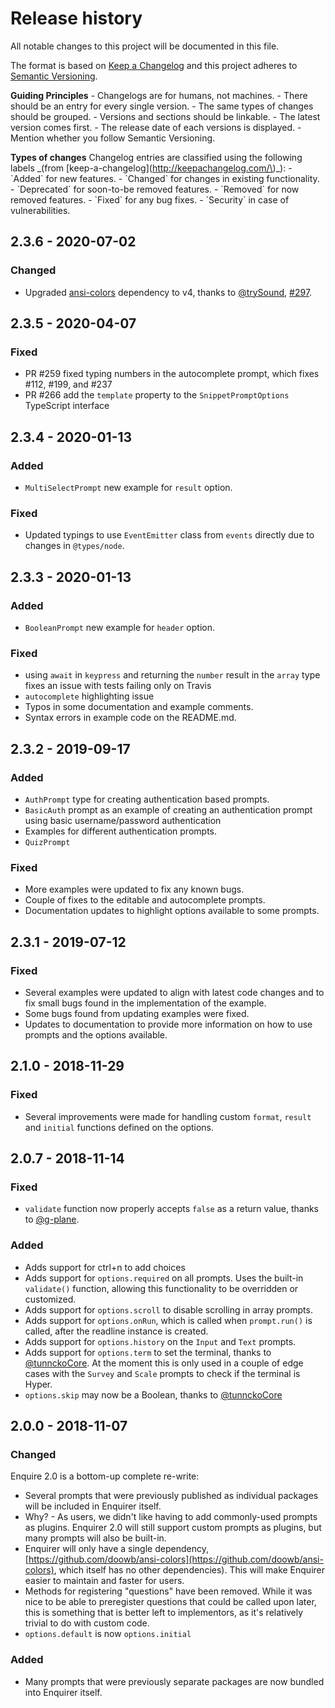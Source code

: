 # Release history

All notable changes to this project will be documented in this file.

The format is based on [Keep a Changelog](http://keepachangelog.com/en/1.0.0/) and this project adheres to [Semantic Versioning](http://semver.org/spec/v2.0.0.html).

**Guiding Principles** - Changelogs are for humans, not machines. - There should be an entry for every single version. - The same types of changes should be grouped. - Versions and sections should be linkable. - The latest version comes first. - The release date of each versions is displayed. - Mention whether you follow Semantic Versioning.

**Types of changes** Changelog entries are classified using the following labels \_\(from \[keep-a-changelog\]\(http://keepachangelog.com/\)\_\): - \`Added\` for new features. - \`Changed\` for changes in existing functionality. - \`Deprecated\` for soon-to-be removed features. - \`Removed\` for now removed features. - \`Fixed\` for any bug fixes. - \`Security\` in case of vulnerabilities.

## 2.3.6 - 2020-07-02

### Changed

* Upgraded [ansi-colors](https://github.com/doowb/ansi-colors) dependency to v4, thanks to [@trySound](https://github.com/TrySound), [\#297](https://github.com/enquirer/enquirer/pull/297).

## 2.3.5 - 2020-04-07

### Fixed

* PR \#259 fixed typing numbers in the autocomplete prompt, which fixes \#112, \#199, and \#237
* PR \#266 add the `template` property to the `SnippetPromptOptions` TypeScript interface

## 2.3.4 - 2020-01-13

### Added

* `MultiSelectPrompt` new example for `result` option.

### Fixed

* Updated typings to use `EventEmitter` class from `events` directly due to changes in `@types/node`.

## 2.3.3 - 2020-01-13

### Added

* `BooleanPrompt` new example for `header` option.

### Fixed

* using `await` in `keypress` and returning the `number` result in the `array` type fixes an issue with tests failing only on Travis
* `autocomplete` highlighting issue
* Typos in some documentation and example comments.
* Syntax errors in example code on the README.md.

## 2.3.2 - 2019-09-17

### Added

* `AuthPrompt` type for creating authentication based prompts.
* `BasicAuth` prompt as an example of creating an authentication prompt using basic username/password authentication
* Examples for different authentication prompts.
* `QuizPrompt`

### Fixed

* More examples were updated to fix any known bugs.
* Couple of fixes to the editable and autocomplete prompts.
* Documentation updates to highlight options available to some prompts.

## 2.3.1 - 2019-07-12

### Fixed

* Several examples were updated to align with latest code changes and to fix small bugs found in the implementation of the example.
* Some bugs found from updating examples were fixed.
* Updates to documentation to provide more information on how to use prompts and the options available.

## 2.1.0 - 2018-11-29

### Fixed

* Several improvements were made for handling custom `format`, `result` and `initial` functions defined on the options. 

## 2.0.7 - 2018-11-14

### Fixed

* `validate` function now properly accepts `false` as a return value, thanks to [@g-plane](https://github.com/g-plane).

### Added

* Adds support for ctrl+n to add choices
* Adds support for `options.required` on all prompts. Uses the built-in `validate()` function, allowing this functionality to be overridden or customized.
* Adds support for `options.scroll` to disable scrolling in array prompts.
* Adds support for `options.onRun`, which is called when `prompt.run()` is called, after the readline instance is created.
* Adds support for `options.history` on the `Input` and `Text` prompts. 
* Adds support for `options.term` to set the terminal, thanks to [@tunnckoCore](https://github.com/tunnckoCore). At the moment this is only used in a couple of edge cases with the `Survey` and `Scale` prompts to check if the terminal is Hyper.
* `options.skip` may now be a Boolean, thanks to [@tunnckoCore](https://github.com/tunnckoCore)

## 2.0.0 - 2018-11-07

### Changed

Enquire 2.0 is a bottom-up complete re-write:

* Several prompts that were previously published as individual packages will be included in Enquirer itself. 
* Why? - As users, we didn't like having to add commonly-used prompts as plugins. Enquirer 2.0 will still support custom prompts as plugins, but many prompts will also be built-in.
* Enquirer will only have a single dependency, [https://github.com/doowb/ansi-colors](https://github.com/doowb/ansi-colors), which itself has no other dependencies\). This will make Enquirer easier to maintain and faster for users.
* Methods for registering "questions" have been removed. While it was nice to be able to preregister questions that could be called upon later, this is something that is better left to implementors, as it's relatively trivial to do with custom code.
* `options.default` is now `options.initial`

### Added

* Many prompts that were previously separate packages are now bundled into Enquirer itself. 

